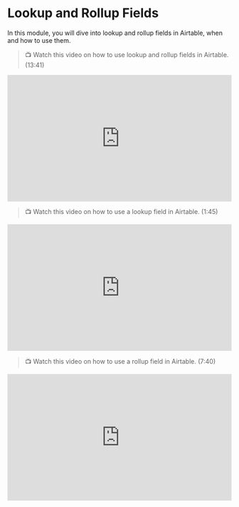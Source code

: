 # Lookup and Rollup Fields

<aside>
In this module, you will dive into lookup and rollup fields in Airtable, when and how to use them.
</aside>

> 📺 Watch this video on how to use lookup and rollup fields in Airtable. (13:41)

<div style="position: relative; padding-bottom: 56.25%; height: 0;"><iframe width="560" height="315" src="https://www.youtube.com/embed/eyYwIu3S2v0" title="Using Lookup and Rollup Fields in Airtable | Conditional Rollups" frameborder="0" allow="accelerometer; autoplay; clipboard-write; encrypted-media; gyroscope; picture-in-picture; web-share" allowfullscreen style="position: absolute; top: 0; left: 0; width: 100%; height: 100%;"></iframe></div>

> 📺 Watch this video on how to use a lookup field in Airtable. (1:45)

<div style="position: relative; padding-bottom: 56.25%; height: 0;"><iframe width="560" height="315" src="https://www.youtube.com/embed/chLX3zc6fCU" title="How to use the lookup field in Airtable" frameborder="0" allow="accelerometer; autoplay; clipboard-write; encrypted-media; gyroscope; picture-in-picture; web-share" allowfullscreen style="position: absolute; top: 0; left: 0; width: 100%; height: 100%;"></iframe></div>

> 📺 Watch this video on how to use a rollup field in Airtable. (7:40)

<div style="position: relative; padding-bottom: 56.25%; height: 0;"><iframe width="560" height="315" src="https://www.youtube.com/embed/0Jc5l14YmOI" title="How to Use the Airtable Rollup Field - Airtable Tutorial for Beginners" frameborder="0" allow="accelerometer; autoplay; clipboard-write; encrypted-media; gyroscope; picture-in-picture; web-share" allowfullscreen style="position: absolute; top: 0; left: 0; width: 100%; height: 100%;"></iframe></div>